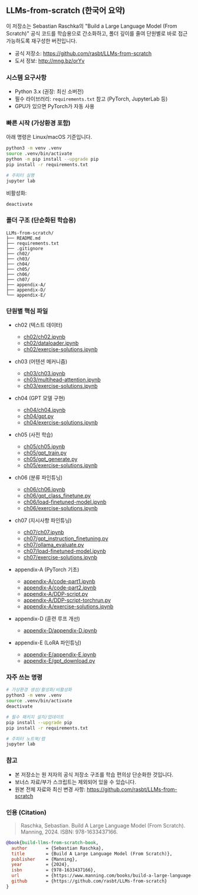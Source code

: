 ## LLMs-from-scratch (한국어 요약)

이 저장소는 Sebastian Raschka의 "Build a Large Language Model (From Scratch)" 공식 코드를 학습용으로 간소화하고, 폴더 깊이를 줄여 단원별로 바로 접근 가능하도록 재구성한 버전입니다.

- 공식 저장소: https://github.com/rasbt/LLMs-from-scratch
- 도서 정보: http://mng.bz/orYv


### 시스템 요구사항
- Python 3.x (권장: 최신 소버전)
- 필수 라이브러리: `requirements.txt` 참고 (PyTorch, JupyterLab 등)
- GPU가 있으면 PyTorch가 자동 사용


### 빠른 시작 (가상환경 포함)
아래 명령은 Linux/macOS 기준입니다.

```bash
python3 -m venv .venv
source .venv/bin/activate
python -m pip install --upgrade pip
pip install -r requirements.txt

# 주피터 실행
jupyter lab
```

비활성화:

```bash
deactivate
```


### 폴더 구조 (단순화된 학습용)
```
LLMs-from-scratch/
├── README.md
├── requirements.txt
├── .gitignore
├── ch02/
├── ch03/
├── ch04/
├── ch05/
├── ch06/
├── ch07/
├── appendix-A/
├── appendix-D/
└── appendix-E/
```


### 단원별 핵심 파일
- ch02 (텍스트 데이터)
  - [ch02/ch02.ipynb](ch02/ch02.ipynb)
  - [ch02/dataloader.ipynb](ch02/dataloader.ipynb)
  - [ch02/exercise-solutions.ipynb](ch02/exercise-solutions.ipynb)

- ch03 (어텐션 메커니즘)
  - [ch03/ch03.ipynb](ch03/ch03.ipynb)
  - [ch03/multihead-attention.ipynb](ch03/multihead-attention.ipynb)
  - [ch03/exercise-solutions.ipynb](ch03/exercise-solutions.ipynb)

- ch04 (GPT 모델 구현)
  - [ch04/ch04.ipynb](ch04/ch04.ipynb)
  - [ch04/gpt.py](ch04/gpt.py)
  - [ch04/exercise-solutions.ipynb](ch04/exercise-solutions.ipynb)

- ch05 (사전 학습)
  - [ch05/ch05.ipynb](ch05/ch05.ipynb)
  - [ch05/gpt_train.py](ch05/gpt_train.py)
  - [ch05/gpt_generate.py](ch05/gpt_generate.py)
  - [ch05/exercise-solutions.ipynb](ch05/exercise-solutions.ipynb)

- ch06 (분류 파인튜닝)
  - [ch06/ch06.ipynb](ch06/ch06.ipynb)
  - [ch06/gpt_class_finetune.py](ch06/gpt_class_finetune.py)
  - [ch06/load-finetuned-model.ipynb](ch06/load-finetuned-model.ipynb)
  - [ch06/exercise-solutions.ipynb](ch06/exercise-solutions.ipynb)

- ch07 (지시사항 파인튜닝)
  - [ch07/ch07.ipynb](ch07/ch07.ipynb)
  - [ch07/gpt_instruction_finetuning.py](ch07/gpt_instruction_finetuning.py)
  - [ch07/ollama_evaluate.py](ch07/ollama_evaluate.py)
  - [ch07/load-finetuned-model.ipynb](ch07/load-finetuned-model.ipynb)
  - [ch07/exercise-solutions.ipynb](ch07/exercise-solutions.ipynb)

- appendix-A (PyTorch 기초)
  - [appendix-A/code-part1.ipynb](appendix-A/code-part1.ipynb)
  - [appendix-A/code-part2.ipynb](appendix-A/code-part2.ipynb)
  - [appendix-A/DDP-script.py](appendix-A/DDP-script.py)
  - [appendix-A/DDP-script-torchrun.py](appendix-A/DDP-script-torchrun.py)
  - [appendix-A/exercise-solutions.ipynb](appendix-A/exercise-solutions.ipynb)

- appendix-D (훈련 루프 개선)
  - [appendix-D/appendix-D.ipynb](appendix-D/appendix-D.ipynb)

- appendix-E (LoRA 파인튜닝)
  - [appendix-E/appendix-E.ipynb](appendix-E/appendix-E.ipynb)
  - [appendix-E/gpt_download.py](appendix-E/gpt_download.py)


### 자주 쓰는 명령
```bash
# 가상환경 생성/활성화/비활성화
python3 -m venv .venv
source .venv/bin/activate
deactivate

# 필수 패키지 설치/업데이트
pip install --upgrade pip
pip install -r requirements.txt

# 주피터 노트북/랩
jupyter lab
```


### 참고
- 본 저장소는 원 저자의 공식 저장소 구조를 학습 편의상 단순화한 것입니다.
- 보너스 자료/부가 스크립트는 제외되어 있을 수 있습니다.
- 원본 전체 자료와 최신 변경 사항: https://github.com/rasbt/LLMs-from-scratch


### 인용 (Citation)
> Raschka, Sebastian. Build A Large Language Model (From Scratch). Manning, 2024. ISBN: 978-1633437166.

```bibtex
@book{build-llms-from-scratch-book,
  author       = {Sebastian Raschka},
  title        = {Build A Large Language Model (From Scratch)},
  publisher    = {Manning},
  year         = {2024},
  isbn         = {978-1633437166},
  url          = {https://www.manning.com/books/build-a-large-language-model-from-scratch},
  github       = {https://github.com/rasbt/LLMs-from-scratch}
}
```


